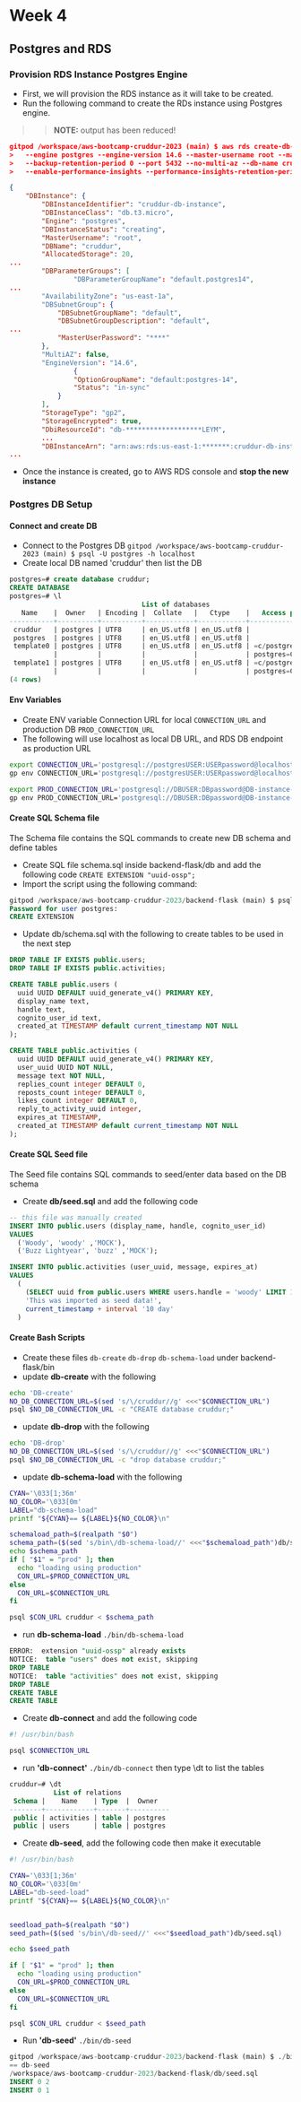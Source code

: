 # Week 4 

## Postgres and RDS





### Provision RDS Instance Postgres Engine


- First, we will provision the RDS instance as it will take to be created.
- Run the following command to create the RDs instance using Postgres engine.
>> **NOTE:** output has been reduced!
```json
gitpod /workspace/aws-bootcamp-cruddur-2023 (main) $ aws rds create-db-instance --db-instance-identifier cruddur-db-instance --db-instance-class db.t3.micro \
>   --engine postgres --engine-version 14.6 --master-username root --master-user-password YourPasswordHere --allocated-storage 20 --availability-zone us-east-1a \
>   --backup-retention-period 0 --port 5432 --no-multi-az --db-name cruddur --storage-type gp2 --publicly-accessible --storage-encrypted \
>   --enable-performance-insights --performance-insights-retention-period 7 --no-deletion-protection

{
    "DBInstance": {
        "DBInstanceIdentifier": "cruddur-db-instance",
        "DBInstanceClass": "db.t3.micro",
        "Engine": "postgres",
        "DBInstanceStatus": "creating",
        "MasterUsername": "root",
        "DBName": "cruddur",
        "AllocatedStorage": 20,
...
        "DBParameterGroups": [
                "DBParameterGroupName": "default.postgres14",
...
        "AvailabilityZone": "us-east-1a",
        "DBSubnetGroup": {
            "DBSubnetGroupName": "default",
            "DBSubnetGroupDescription": "default",
...
            "MasterUserPassword": "****"
        },
        "MultiAZ": false,
        "EngineVersion": "14.6",
                {
                "OptionGroupName": "default:postgres-14",
                "Status": "in-sync"
            }
        ],
        "StorageType": "gp2",
        "StorageEncrypted": true,
        "DbiResourceId": "db-*******************LEYM",
        ...
        "DBInstanceArn": "arn:aws:rds:us-east-1:*******:cruddur-db-instance",
...
```

- Once the instance is created, go to AWS RDS console and **stop the new instance**


### Postgres DB Setup

#### Connect and create DB
- Connect to the Postgres DB `gitpod /workspace/aws-bootcamp-cruddur-2023 (main) $ psql -U postgres -h localhost`
- Create local DB named 'cruddur' then list the DB
```sql
postgres=# create database cruddur;
CREATE DATABASE
postgres=# \l
                                 List of databases
   Name    |  Owner   | Encoding |  Collate   |   Ctype    |   Access privileges   
-----------+----------+----------+------------+------------+-----------------------
 cruddur   | postgres | UTF8     | en_US.utf8 | en_US.utf8 | 
 postgres  | postgres | UTF8     | en_US.utf8 | en_US.utf8 | 
 template0 | postgres | UTF8     | en_US.utf8 | en_US.utf8 | =c/postgres          +
           |          |          |            |            | postgres=CTc/postgres
 template1 | postgres | UTF8     | en_US.utf8 | en_US.utf8 | =c/postgres          +
           |          |          |            |            | postgres=CTc/postgres
(4 rows)
```

#### Env Variables
- Create ENV variable Connection URL for local `CONNECTION_URL` and production DB `PROD_CONNECTION_URL`
- The following will use localhost as local DB URL, and RDS DB endpoint as production URL
```bash
export CONNECTION_URL='postgresql://postgresUSER:USERpassword@localhost:5432/cruddur'
gp env CONNECTION_URL='postgresql://postgresUSER:USERpassword@localhost:5432/cruddur'

export PROD_CONNECTION_URL='postgresql://DBUSER:DBpassword@DB-instance-name.xxxxxxxx.us-east-1.rds.amazonaws.com'
gp env PROD_CONNECTION_URL='postgresql://DBUSER:DBpassword@DB-instance-name.xxxxxxxx.us-east-1.rds.amazonaws.com'
```


#### Create SQL Schema file 

The Schema file contains the SQL commands to create new DB schema and define tables

- Create SQL file schema.sql inside backend-flask/db and add the following code
`CREATE EXTENSION "uuid-ossp";`
- Import the script using the following command:

```sql
gitpod /workspace/aws-bootcamp-cruddur-2023/backend-flask (main) $ psql cruddur < db/schema.sql -h localhost -U postgres
Password for user postgres: 
CREATE EXTENSION
```
- Update db/schema.sql with the following to create tables to be used in the next step
```sql
DROP TABLE IF EXISTS public.users;
DROP TABLE IF EXISTS public.activities;

CREATE TABLE public.users (
  uuid UUID DEFAULT uuid_generate_v4() PRIMARY KEY,
  display_name text,
  handle text,
  cognito_user_id text,
  created_at TIMESTAMP default current_timestamp NOT NULL
);

CREATE TABLE public.activities (
  uuid UUID DEFAULT uuid_generate_v4() PRIMARY KEY,
  user_uuid UUID NOT NULL,
  message text NOT NULL,
  replies_count integer DEFAULT 0,
  reposts_count integer DEFAULT 0,
  likes_count integer DEFAULT 0,
  reply_to_activity_uuid integer,
  expires_at TIMESTAMP,
  created_at TIMESTAMP default current_timestamp NOT NULL
);
``` 

#### Create SQL Seed file

The Seed file contains SQL commands to seed/enter data based on the DB schema

- Create **db/seed.sql** and add the following code
```sql
-- this file was manually created
INSERT INTO public.users (display_name, handle, cognito_user_id)
VALUES
  ('Woody', 'woody' ,'MOCK'),
  ('Buzz Lightyear', 'buzz' ,'MOCK');

INSERT INTO public.activities (user_uuid, message, expires_at)
VALUES
  (
    (SELECT uuid from public.users WHERE users.handle = 'woody' LIMIT 1),
    'This was imported as seed data!',
    current_timestamp + interval '10 day'
  )
```



#### Create Bash Scripts

- Create these files `db-create`  `db-drop`  `db-schema-load` under backend-flask/bin 
- update **db-create** with the following
```bash
echo 'DB-create'
NO_DB_CONNECTION_URL=$(sed 's/\/cruddur//g' <<<"$CONNECTION_URL")
psql $NO_DB_CONNECTION_URL -c "CREATE database cruddur;"
```
- update **db-drop** with the following
```bash
echo 'DB-drop'
NO_DB_CONNECTION_URL=$(sed 's/\/cruddur//g' <<<"$CONNECTION_URL")
psql $NO_DB_CONNECTION_URL -c "drop database cruddur;"
```
- update **db-schema-load** with the following
```bash
CYAN='\033[1;36m'
NO_COLOR='\033[0m'
LABEL="db-schema-load"
printf "${CYAN}== ${LABEL}${NO_COLOR}\n"

schemaload_path=$(realpath "$0")
schema_path=($(sed 's/bin\/db-schema-load//' <<<"$schemaload_path")db/schema.sql)
echo $schema_path
if [ "$1" = "prod" ]; then
  echo "loading using production"
  CON_URL=$PROD_CONNECTION_URL
else
  CON_URL=$CONNECTION_URL
fi

psql $CON_URL cruddur < $schema_path
```

- run **db-schema-load** `./bin/db-schema-load`
```sql
ERROR:  extension "uuid-ossp" already exists
NOTICE:  table "users" does not exist, skipping
DROP TABLE
NOTICE:  table "activities" does not exist, skipping
DROP TABLE
CREATE TABLE
CREATE TABLE
```

- Create **db-connect** and add the following code
```bash
#! /usr/bin/bash

psql $CONNECTION_URL
```

- run **'db-connect'** `./bin/db-connect` then type \dt to list the tables 
```sql
cruddur=# \dt
           List of relations
 Schema |    Name    | Type  |  Owner   
--------+------------+-------+----------
 public | activities | table | postgres
 public | users      | table | postgres
``` 

- Create **db-seed**, add the following code then make it executable
```bash
#! /usr/bin/bash

CYAN='\033[1;36m'
NO_COLOR='\033[0m'
LABEL="db-seed-load"
printf "${CYAN}== ${LABEL}${NO_COLOR}\n"


seedload_path=$(realpath "$0")
seed_path=($(sed 's/bin\/db-seed//' <<<"$seedload_path")db/seed.sql)

echo $seed_path

if [ "$1" = "prod" ]; then
  echo "loading using production"
  CON_URL=$PROD_CONNECTION_URL
else
  CON_URL=$CONNECTION_URL
fi

psql $CON_URL cruddur < $seed_path
```

- Run **'db-seed'** `./bin/db-seed` 
```sql
gitpod /workspace/aws-bootcamp-cruddur-2023/backend-flask (main) $ ./bin/db-seed 
== db-seed
/workspace/aws-bootcamp-cruddur-2023/backend-flask/db/seed.sql
INSERT 0 2
INSERT 0 1
```

